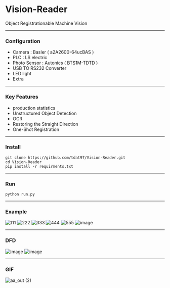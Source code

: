 # Vision-Reader

Object Registrationable Machine Vision

---

### Configuration
 - Camera : Basler ( a2A2600-64ucBAS )
 - PLC : LS electric
 - Photo Sensor : Autonics ( BTS1M-TDTD )
 - USB TO RS232 Converter
 - LED light
 - Extra

---

### Key Features
 - production statistics
 - Unstructured Object Detection
 - OCR
 - Restoring the Straight Direction
 - One-Shot Registration

---

### Install

```
git clone https://github.com/tdat97/Vision-Reader.git
cd Vision-Reader
pip install -r requirments.txt
```

---

### Run

```
python run.py
```

---

### Example

![111](https://github.com/tdat97/Vision-Reader/assets/48349693/db67404e-bcf9-4847-beb6-d1c418dfae11)
![222](https://github.com/tdat97/Vision-Reader/assets/48349693/342866b8-1738-4452-92bf-4b67a20ad94f)
![333](https://github.com/tdat97/Vision-Reader/assets/48349693/94592609-f1b4-4c0d-940c-0588e5b724f6)
![444](https://github.com/tdat97/Vision-Reader/assets/48349693/7beee013-3a4a-479f-84cd-c4f8284f99e7)
![555](https://github.com/tdat97/Vision-Reader/assets/48349693/d76c55b2-f2fe-454e-ad95-4c8335521639)
![image](https://user-images.githubusercontent.com/48349693/233229608-c4ed9dc2-ff3b-4d71-9c4d-0d250d5a5b29.png)

---

### DFD
![image](https://user-images.githubusercontent.com/48349693/233229645-c7cc12de-e955-454e-a409-c0bd0bcc3d36.png)
![image](https://user-images.githubusercontent.com/48349693/233229649-13b93948-32b6-49b8-83a8-cfa79fa6ebe2.png)

---

### GIF
![aa_out (2)](https://github.com/tdat97/Vision-Reader/assets/48349693/9aab1d3a-374f-48ef-ba35-a0d636f15036)












